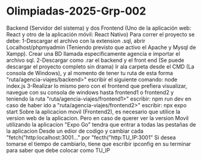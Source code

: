 # Olimpiadas-2025-Grp-002
Backend (Servidor del sistema) y dos Frontend (Uno de la aplicación web: React y otro de la aplicación móvil: React Nativo)
Para correr el proyecto se debe: 
1-Descargar el archivo con la extension .sql, abrir Localhost/phpmyadmin (Teniendo previsto que activo el Apache y Mysql de Xampp).
Crear una BD llamada especificamente agencia e importar el archivo sql.
2-Descargar como .rar el backend y el front end (Se puede descargar el proyecto completo sin drama)
Ir ala carpeta desde el CMD (La consola de Windows), y al momento de tener tu ruta de esta forma "ruta/agencia-viajes/backend>" 
escribir el siguiente comando: node index.js
3-Realizar lo mismo pero con el frontend que prefiera visualizar, navegue con su consola de windows hasta frontend1 o frontend2
y teniendo la ruta "ruta/agencia-viajes/frontend1>" escribir: npm run dev
en caso de haber ido a "ruta/agencia-viajes/frontend2>" escribir: npx expo start
Sobre la aplicacion movil (Frontend2), es necesario que utilice la version web de la aplicacion.
Pero en caso de querer ver la version Movil utilizando la aplicacion "Expo Go" tendra que entrar a todas las pestañas de la aplicacion
Desde un edior de codigo y cambiar cada "fetch("http:localhost:3001..." por "fecth("http:TU_IP:3001"
Si desea tomarse el tiempo de cambiarlo, tiene que escribir ipconfig en su terminar para saber que debe colocar como TU_IP
